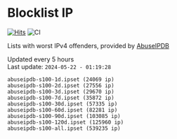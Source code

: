 # Blocklist IP

[![Hits](https://hits.seeyoufarm.com/api/count/incr/badge.svg?url=https%3A%2F%2Fgithub.com%2Fborestad%2Fblocklist-ip%2F&count_bg=%2379C83D&title_bg=%23555555&icon=&icon_color=%23E7E7E7&title=hits&edge_flat=false)](https://hits.seeyoufarm.com)  ![CI](https://img.shields.io/github/workflow/status/borestad/blocklist-ip/CI?style=flat-square)

Lists with worst IPv4 offenders, provided by [AbuseIPDB](https://www.abuseipdb.com/)

<!-- FOOTER-PLACEHOLDER -->
Updated every 5 hours<br>
Last update: `2024-05-22 - 01:19:28`
```
abuseipdb-s100-1d.ipset (24069 ip)
abuseipdb-s100-2d.ipset (27556 ip)
abuseipdb-s100-3d.ipset (29670 ip)
abuseipdb-s100-7d.ipset (35872 ip)
abuseipdb-s100-30d.ipset (57335 ip)
abuseipdb-s100-60d.ipset (82281 ip)
abuseipdb-s100-90d.ipset (103085 ip)
abuseipdb-s100-120d.ipset (125960 ip)
abuseipdb-s100-all.ipset (539235 ip)
```
